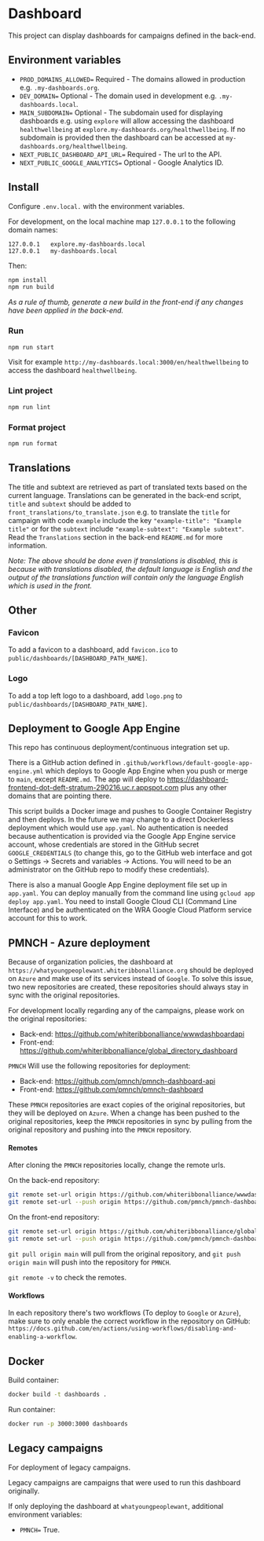 # Dashboard

This project can display dashboards for campaigns defined in the back-end.

## Environment variables

- `PROD_DOMAINS_ALLOWED=` Required - The domains allowed in production e.g. `.my-dashboards.org`.
- `DEV_DOMAIN=` Optional - The domain used in development e.g. `.my-dashboards.local`.
- `MAIN_SUBDOMAIN=` Optional - The subdomain used for displaying dashboards e.g. using `explore` will allow
  accessing the dashboard `healthwellbeing` at `explore.my-dashboards.org/healthwellbeing`. If no subdomain is provided
  then the dashboard can be accessed at `my-dashboards.org/healthwellbeing`.
- `NEXT_PUBLIC_DASHBOARD_API_URL=` Required - The url to the API.
- `NEXT_PUBLIC_GOOGLE_ANALYTICS=` Optional - Google Analytics ID.

## Install

Configure `.env.local.` with the environment variables.

For development, on the local machine map `127.0.0.1` to the following domain names:

```text
127.0.0.1   explore.my-dashboards.local
127.0.0.1   my-dashboards.local
```

Then:

```bash
npm install
npm run build
```

*As a rule of thumb, generate a new build in the front-end if any changes have been applied in the back-end.*

### Run

```bash
npm run start
```

Visit for example `http://my-dashboards.local:3000/en/healthwellbeing` to access the dashboard `healthwellbeing`.

### Lint project

```bash
npm run lint
```

### Format project

```bash
npm run format
```

## Translations

The title and subtext are retrieved as part of translated texts based on the current language. Translations can be
generated in the back-end script, `title` and `subtext` should be added to `front_translations/to_translate.json` e.g.
to translate the `title` for campaign with code `example` include the key `"example-title": "Example title"` or for the
`subtext` include `"example-subtext": "Example subtext"`. Read the `Translations` section in the back-end `README.md`
for more information.

*Note: The above should be done even if translations is disabled, this is because with translations disabled, the
default language is English and the output of the translations function will contain only the language English which is
used in the front.*

## Other

### Favicon

To add a favicon to a dashboard, add `favicon.ico` to `public/dashboards/[DASHBOARD_PATH_NAME]`.

### Logo

To add a top left logo to a dashboard, add `logo.png` to `public/dashboards/[DASHBOARD_PATH_NAME]`.

## Deployment to Google App Engine

This repo has continuous deployment/continuous integration set up.

There is a GitHub action defined in `.github/workflows/default-google-app-engine.yml` which deploys to Google App Engine
when you push or merge to `main`, except `README.md`. The app will deploy
to https://dashboard-frontend-dot-deft-stratum-290216.uc.r.appspot.com plus any other domains that are pointing there.

This script builds a Docker image and pushes to Google Container Registry and then deploys. In the future we may change
to a direct Dockerless deployment which would use `app.yaml`. No authentication is needed because authentication is
provided
via the Google App Engine service account, whose credentials are stored in the GitHub secret `GOOGLE_CREDENTIALS` (to
change this, go to the GitHub web interface and got o Settings -> Secrets and variables -> Actions. You will need to be
an administrator on the GitHub repo to modify these credentials).

There is also a manual Google App Engine deployment file set up in `app.yaml`. You can deploy manually from the command
line using `gcloud app deploy app.yaml`. You need to install Google Cloud CLI (Command Line Interface) and be
authenticated on the WRA Google Cloud Platform service account for this to work.

## PMNCH - Azure deployment

Because of organization policies, the dashboard at `https://whatyoungpeoplewant.whiteribbonalliance.org` should be
deployed on `Azure` and make use of its services instead of `Google`. To solve this issue, two new repositories are
created, these repositories should always stay in sync with the original repositories.

For development locally regarding any of the campaigns, please work on the original repositories:

- Back-end: https://github.com/whiteribbonalliance/wwwdashboardapi
- Front-end: https://github.com/whiteribbonalliance/global_directory_dashboard

`PMNCH` Will use the following repositories for deployment:

- Back-end: https://github.com/pmnch/pmnch-dashboard-api
- Front-end: https://github.com/pmnch/pmnch-dashboard

These `PMNCH` repositories are exact copies of the original repositories, but they will be deployed on `Azure`.
When a change has been pushed to the original repositories, keep the `PMNCH` repositories in sync by pulling from
the original repository and pushing into the `PMNCH` repository.

#### Remotes

After cloning the `PMNCH` repositories locally, change the remote urls.

On the back-end repository:

```bash
git remote set-url origin https://github.com/whiteribbonalliance/wwwdashboardapi.git
git remote set-url --push origin https://github.com/pmnch/pmnch-dashboard-api.git
```

On the front-end repository:

```bash
git remote set-url origin https://github.com/whiteribbonalliance/global_directory_dashboard.git
git remote set-url --push origin https://github.com/pmnch/pmnch-dashboard.git
```

`git pull origin main` will pull from the original repository, and `git push origin main` will push into the repository
for `PMNCH`.

`git remote -v` to check the remotes.

#### Workflows

In each repository there's two workflows (To deploy to `Google` or `Azure`), make sure to only enable the correct
workflow in
the repository on GitHub: `https://docs.github.com/en/actions/using-workflows/disabling-and-enabling-a-workflow`.

## Docker

Build container:

```bash
docker build -t dashboards .
```

Run container:

```bash
docker run -p 3000:3000 dashboards
```

## Legacy campaigns

For deployment of legacy campaigns.

Legacy campaigns are campaigns that were used to run this dashboard originally.

If only deploying the dashboard at `whatyoungpeoplewant`, additional environment variables:

- `PMNCH=` True.
